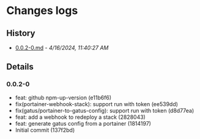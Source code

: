 # Changes logs

## History

- [0.0.2-0.md](#1713242427321)  -  _4/16/2024, 11:40:27 AM_

## Details

<a id="1713242427321"></a>
### 0.0.2-0

* feat: github npm-up-version (e11b6f6)
* fix(portainer-webhook-stack): support run with token (ee539dd)
* fix(gatus/portainer-to-gatus-config): support run with token (d8d77ea)
* feat: add a webhook to redeploy a stack (2828043)
* feat: generate gatus config from a portainer (1814197)
* Initial commit (137f2bd)

